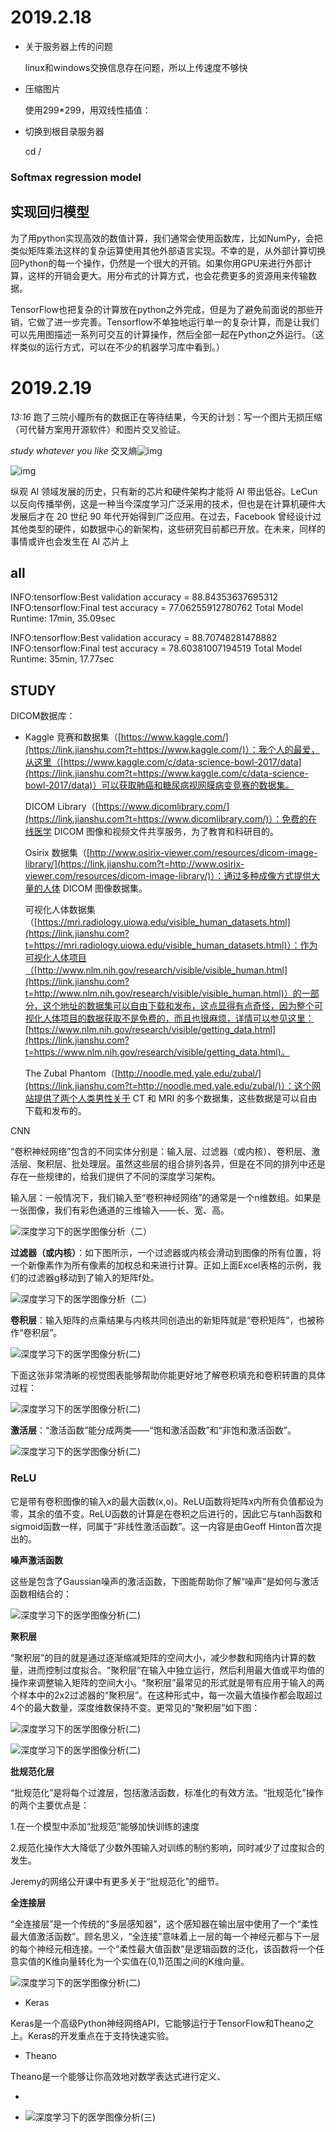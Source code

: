 # 2019.2.18

* 关于服务器上传的问题

  linux和windows交换信息存在问题，所以上传速度不够快

* 压缩图片

  使用299*299，用双线性插值：

* 切换到根目录服务器

  cd /

### Softmax regression model

## 实现回归模型

为了用python实现高效的数值计算，我们通常会使用函数库，比如NumPy，会把类似矩阵乘法这样的复杂运算使用其他外部语言实现。不幸的是，从外部计算切换回Python的每一个操作，仍然是一个很大的开销。如果你用GPU来进行外部计算，这样的开销会更大。用分布式的计算方式，也会花费更多的资源用来传输数据。

TensorFlow也把复杂的计算放在python之外完成，但是为了避免前面说的那些开销，它做了进一步完善。Tensorflow不单独地运行单一的复杂计算，而是让我们可以先用图描述一系列可交互的计算操作，然后全部一起在Python之外运行。（这样类似的运行方式，可以在不少的机器学习库中看到。）



# 2019.2.19

*13:16* 	跑了三院小瞳所有的数据正在等待结果，今天的计划：写一个图片无损压缩（可代替方案用开源软件）和图片交叉验证。

 *study whatever you like* 交叉熵![img](http://wiki.jikexueyuan.com/project/tensorflow-zh/images/mnist10.png)

![img](https://mmbiz.qpic.cn/mmbiz_png/KmXPKA19gWickmFOU9VnianZj6V2Q70BH82icGQvT4Jwibcd2OCW3fpF2OudyX12gAuB2BZHwNzqeQe99qjlF7TyoQ/640?wx_fmt=png&tp=webp&wxfrom=5&wx_lazy=1&wx_co=1)

纵观 AI 领域发展的历史，只有新的芯片和硬件架构才能将 AI 带出低谷。LeCun 以反向传播举例，这是一种当今深度学习广泛采用的技术，但也是在计算机硬件大发展后才在 20 世纪 90 年代开始得到广泛应用。在过去，Facebook 曾经设计过其他类型的硬件，如数据中心的新架构，这些研究目前都已开放。在未来，同样的事情或许也会发生在 AI 芯片上





## all 

INFO:tensorflow:Best validation accuracy = 88.84353637695312
INFO:tensorflow:Final test accuracy =  77.06255912780762
Total Model Runtime: 17min, 35.09sec

INFO:tensorflow:Best validation accuracy = 88.70748281478882
INFO:tensorflow:Final test accuracy =  78.60381007194519
Total Model Runtime: 35min, 17.77sec



## STUDY



DICOM数据库：

- Kaggle 竞赛和数据集（[https://www.kaggle.com/](https://link.jianshu.com?t=https://www.kaggle.com/)）：我个人的最爱，从这里（[https://www.kaggle.com/c/data-science-bowl-2017/data](https://link.jianshu.com?t=https://www.kaggle.com/c/data-science-bowl-2017/data)）可以获取肺癌和糖尿病视网膜病变竞赛的数据集。

  DICOM Library（[https://www.dicomlibrary.com/](https://link.jianshu.com?t=https://www.dicomlibrary.com/)）：免费的在线医学 DICOM 图像和视频文件共享服务，为了教育和科研目的。

  Osirix 数据集（[http://www.osirix-viewer.com/resources/dicom-image-library/](https://link.jianshu.com?t=http://www.osirix-viewer.com/resources/dicom-image-library/)）：通过多种成像方式提供大量的人体 DICOM 图像数据集。

  可视化人体数据集（[https://mri.radiology.uiowa.edu/visible_human_datasets.html](https://link.jianshu.com?t=https://mri.radiology.uiowa.edu/visible_human_datasets.html)）：作为可视化人体项目（[http://www.nlm.nih.gov/research/visible/visible_human.html](https://link.jianshu.com?t=http://www.nlm.nih.gov/research/visible/visible_human.html)）的一部分，这个地址的数据集可以自由下载和发布，这点显得有点奇怪，因为整个可视化人体项目的数据获取不是免费的，而且也很麻烦，详情可以参见这里：[https://www.nlm.nih.gov/research/visible/getting_data.html](https://link.jianshu.com?t=https://www.nlm.nih.gov/research/visible/getting_data.html)。

  The Zubal Phantom（[http://noodle.med.yale.edu/zubal/](https://link.jianshu.com?t=http://noodle.med.yale.edu/zubal/)）：这个网站提供了两个人类男性关于 CT 和 MRI 的多个数据集，这些数据是可以自由下载和发布的。




CNN

“卷积神经网络”包含的不同实体分别是：输入层、过滤器（或内核）、卷积层、激活层、聚积层、批处理层。虽然这些层的组合排列各异，但是在不同的排列中还是存在一些规律的，给我们提供了不同的深度学习架构。

输入层：一般情况下，我们输入至“卷积神经网络”的通常是一个n维数组。如果是一张图像，我们有彩色通道的三维输入——长、宽、高。

![深度学习下的医学图像分析（二）](https://static.leiphone.com/uploads/new/article/740_740/201706/5956498c4e08e.png?imageMogr2/format/jpg/quality/90)

**过滤器（或内核）**：如下图所示，一个过滤器或内核会滑动到图像的所有位置，将一个新像素作为所有像素的加权总和来进行计算。正如上面Excel表格的示例，我们的过滤器g移动到了输入的矩阵f处。

![深度学习下的医学图像分析（二）](https://static.leiphone.com/uploads/new/article/740_740/201706/595649a2b2986.png?imageMogr2/format/jpg/quality/90)



**卷积层**：输入矩阵的点乘结果与内核共同创造出的新矩阵就是“卷积矩阵”，也被称作“卷积层”。

![深度学习下的医学图像分析(二)](https://static.leiphone.com/uploads/new/article/740_740/201706/595649b16ed9e.png?imageMogr2/format/jpg/quality/90)

下面这张非常清晰的视觉图表能够帮助你能更好地了解卷积填充和卷积转置的具体过程：

![深度学习下的医学图像分析(二)](https://static.leiphone.com/uploads/new/article/740_740/201706/595649e241a9f.png?imageMogr2/format/jpg/quality/90)

**激活层**：“激活函数”能分成两类——“饱和激活函数”和“非饱和激活函数”。

![深度学习下的医学图像分析(二)](https://static.leiphone.com/uploads/new/article/740_740/201706/595649fa37dfb.png?imageMogr2/format/jpg/quality/90)

### ReLU



它是带有卷积图像的输入x的最大函数(x,o)。ReLU函数将矩阵x内所有负值都设为零，其余的值不变。ReLU函数的计算是在卷积之后进行的，因此它与tanh函数和sigmoid函数一样，同属于“非线性激活函数”。这一内容是由Geoff Hinton首次提出的。

**噪声激活函数**

这些是包含了Gaussian噪声的激活函数，下图能帮助你了解“噪声”是如何与激活函数相结合的：

![深度学习下的医学图像分析(二)](https://static.leiphone.com/uploads/new/article/740_740/201706/59564a8d644cb.png?imageMogr2/format/jpg/quality/90)

**聚积层**

“聚积层”的目的就是通过逐渐缩减矩阵的空间大小，减少参数和网络内计算的数量，进而控制过度拟合。“聚积层”在输入中独立运行，然后利用最大值或平均值的操作来调整输入矩阵的空间大小。“聚积层”最常见的形式就是带有应用于输入的两个样本中的2x2过滤器的“聚积层”。在这种形式中，每一次最大值操作都会取超过4个的最大数量，深度维数保持不变。更常见的“聚积层”如下图：

![深度学习下的医学图像分析(二)](https://static.leiphone.com/uploads/new/article/740_740/201706/59564aab26b6c.png?imageMogr2/format/jpg/quality/90)

![深度学习下的医学图像分析(二)](https://static.leiphone.com/uploads/new/article/740_740/201706/59564ac5c1602.png?imageMogr2/format/jpg/quality/90)

**批规范化层**

“批规范化”是将每个过渡层，包括激活函数，标准化的有效方法。“批规范化”操作的两个主要优点是：

1.在一个模型中添加“批规范”能够加快训练的速度

2.规范化操作大大降低了少数外围输入对训练的制约影响，同时减少了过度拟合的发生。

Jeremy的网络公开课中有更多关于“批规范化”的细节。

**全连接层**

“全连接层”是一个传统的“多层感知器”，这个感知器在输出层中使用了一个“柔性最大值激活函数”。顾名思义，“全连接”意味着上一层的每一个神经元都与下一层的每个神经元相连接。一个“柔性最大值函数”是逻辑函数的泛化，该函数将一个任意实值的K维向量转化为一个实值在(0,1)范围之间的K维向量。

![深度学习下的医学图像分析(二)](https://static.leiphone.com/uploads/new/article/740_740/201706/59564ae3e1881.png?imageMogr2/format/jpg/quality/90)

* Keras

Keras是一个高级Python神经网络API，它能够运行于TensorFlow和Theano之上。Keras的开发重点在于支持快速实验。

* Theano

Theano是一个能够让你高效地对数学表达式进行定义、

* 

* ![深度学习下的医学图像分析(三)](https://static.leiphone.com/uploads/new/article/740_740/201707/595a145bcfa0d.png?imageMogr2/format/jpg/quality/90)

